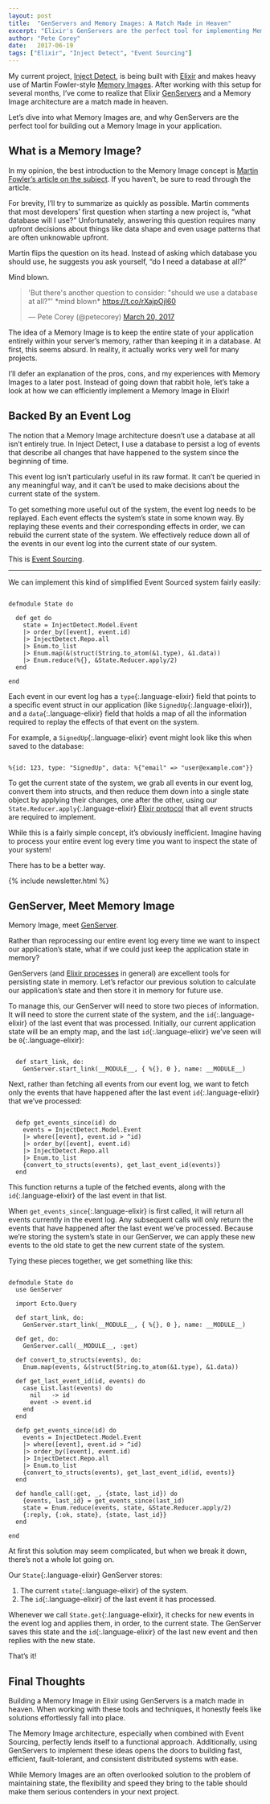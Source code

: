 ```yaml
---
layout: post
title:  "GenServers and Memory Images: A Match Made in Heaven"
excerpt: "Elixir's GenServers are the perfect tool for implementing Memory Images — a powerful replacement for storing state in conventional databases."
author: "Pete Corey"
date:   2017-06-19
tags: ["Elixir", "Inject Detect", "Event Sourcing"]
---
```


My current project, [Inject Detect](http://www.injectdetect.com/), is being built with [Elixir](https://elixir-lang.org/) and makes heavy use of Martin Fowler-style [Memory Images](https://martinfowler.com/bliki/MemoryImage.html). After working with this setup for several months, I’ve come to realize that Elixir [GenServers](https://elixir-lang.org/getting-started/mix-otp/genserver.html) and a Memory Image architecture are a match made in heaven.

Let’s dive into what Memory Images are, and why GenServers are the perfect tool for building out a Memory Image in your application.

## What is a Memory Image?

In my opinion, the best introduction to the Memory Image concept is [Martin Fowler’s article on the subject](https://martinfowler.com/bliki/MemoryImage.html). If you haven’t, be sure to read through the article.

For brevity, I’ll try to summarize as quickly as possible. Martin comments that most developers’ first question when starting a new project is, “what database will I use?” Unfortunately, answering this question requires many upfront decisions about things like data shape and even usage patterns that are often unknowable upfront.

Martin flips the question on its head. Instead of asking which database you should use, he suggests you ask yourself, “do I need a database at all?”

Mind blown.

<blockquote class="twitter-tweet" data-lang="en"><p lang="en" dir="ltr">&#39;But there&#39;s another question to consider: &quot;should we use a database at all?&quot;&#39; *mind blown* <a href="https://t.co/rXajpOjl60">https://t.co/rXajpOjl60</a></p>&mdash; Pete Corey (@petecorey) <a href="https://twitter.com/petecorey/status/843842120364544000">March 20, 2017</a></blockquote>
<script async src="//platform.twitter.com/widgets.js" charset="utf-8"></script>

The idea of a Memory Image is to keep the entire state of your application entirely within your server’s memory, rather than keeping it in a database. At first, this seems absurd. In reality, it actually works very well for many projects.

I’ll defer an explanation of the pros, cons, and my experiences with Memory Images to a later post. Instead of going down that rabbit hole, let’s take a look at how we can efficiently implement a Memory Image in Elixir!

## Backed By an Event Log

The notion that a Memory Image architecture doesn’t use a database at all isn’t entirely true. In Inject Detect, I use a database to persist a log of events that describe all changes that have happened to the system since the beginning of time.

This event log isn’t particularly useful in its raw format. It can’t be queried in any meaningful way, and it can’t be used to make decisions about the current state of the system.

To get something more useful out of the system, the event log needs to be replayed. Each event effects the system’s state in some known way. By replaying these events and their corresponding effects in order, we can rebuild the current state of the system. We effectively reduce down all of the events in our event log into the current state of our system.

This is [Event Sourcing](https://martinfowler.com/eaaDev/EventSourcing.html).

---- 

We can implement this kind of simplified Event Sourced system fairly easily:

<pre class='language-elixir'><code class='language-elixir'>
defmodule State do

  def get do
    state = InjectDetect.Model.Event
    |> order_by([event], event.id)
    |> InjectDetect.Repo.all
    |> Enum.to_list
    |> Enum.map(&(struct(String.to_atom(&1.type), &1.data))
    |> Enum.reduce(%{}, &State.Reducer.apply/2)
  end

end
</code></pre>

Each event in our event log has a `type`{:.language-elixir} field that points to a specific event struct in our application (like `SignedUp`{:.language-elixir}), and a `data`{:.language-elixir} field that holds a map of all the information required to replay the effects of that event on the system.

For example, a `SignedUp`{:.language-elixir} event might look like this when saved to the database:

<pre class='language-elixir'><code class='language-elixir'>
%{id: 123, type: "SignedUp", data: %{"email" => "user@example.com"}}
</code></pre>

To get the current state of the system, we grab all events in our event log, convert them into structs, and then reduce them down into a single state object by applying their changes, one after the other, using our `State.Reducer.apply`{:.language-elixir}  [Elixir protocol](https://elixir-lang.org/getting-started/protocols.html) that all event structs are required to implement.

While this is a fairly simple concept, it’s obviously inefficient. Imagine having to process your entire event log every time you want to inspect the state of your system!

There has to be a better way.

{% include newsletter.html %}

## GenServer, Meet Memory Image

Memory Image, meet [GenServer](https://elixir-lang.org/getting-started/mix-otp/genserver.html).

Rather than reprocessing our entire event log every time we want to inspect our application’s state, what if we could just keep the application state in memory?

GenServers (and [Elixir processes](https://elixir-lang.org/getting-started/processes.html) in general) are excellent tools for persisting state in memory. Let’s refactor our previous solution to calculate our application’s state and then store it in memory for future use.

To manage this, our GenServer will need to store two pieces of information. It will need to store the current state of the system, and the `id`{:.language-elixir} of the last event that was processed. Initially, our current application state will be an empty map, and the last `id`{:.language-elixir} we’ve seen will be `0`{:.language-elixir}:

<pre class='language-elixir'><code class='language-elixir'>
  def start_link, do:
    GenServer.start_link(__MODULE__, { %{}, 0 }, name: __MODULE__)
</code></pre>

Next, rather than fetching all events from our event log, we want to fetch only the events that have happened after the last event `id`{:.language-elixir} that we’ve processed:

<pre class='language-elixir'><code class='language-elixir'>
  defp get_events_since(id) do
    events = InjectDetect.Model.Event
    |> where([event], event.id > ^id)
    |> order_by([event], event.id)
    |> InjectDetect.Repo.all
    |> Enum.to_list
    {convert_to_structs(events), get_last_event_id(events)}
  end
</code></pre>

This function returns a tuple of the fetched events, along with the `id`{:.language-elixir} of the last event in that list.

When `get_events_since`{:.language-elixir} is first called, it will return all events currently in the event log. Any subsequent calls will only return the events that have happened after the last event we’ve processed. Because we’re storing the system’s state in our GenServer, we can apply these new events to the old state to get the new current state of the system.

Tying these pieces together, we get something like this:

<pre class='language-elixir'><code class='language-elixir'>
defmodule State do
  use GenServer

  import Ecto.Query

  def start_link, do: 
    GenServer.start_link(__MODULE__, { %{}, 0 }, name: __MODULE__)
 
  def get, do: 
    GenServer.call(__MODULE__, :get)

  def convert_to_structs(events), do: 
    Enum.map(events, &(struct(String.to_atom(&1.type), &1.data))

  def get_last_event_id(id, events) do
    case List.last(events) do
      nil   -> id
      event -> event.id
    end
  end

  defp get_events_since(id) do
    events = InjectDetect.Model.Event
    |> where([event], event.id > ^id)
    |> order_by([event], event.id)
    |> InjectDetect.Repo.all
    |> Enum.to_list
    {convert_to_structs(events), get_last_event_id(id, events)}
  end

  def handle_call(:get, _, {state, last_id}) do
    {events, last_id} = get_events_since(last_id)
    state = Enum.reduce(events, state, &State.Reducer.apply/2)
    {:reply, {:ok, state}, {state, last_id}}
  end

end
</code></pre>

At first this solution may seem complicated, but when we break it down, there’s not a whole lot going on.

Our `State`{:.language-elixir} GenServer stores:
1. The current `state`{:.language-elixir} of the system.
2. The `id`{:.language-elixir} of the last event it has processed.

Whenever we call `State.get`{:.language-elixir}, it checks for new events in the event log and applies them, in order, to the current state. The GenServer saves this state and the `id`{:.language-elixir} of the last new event and then replies with the new state.

That’s it!

## Final Thoughts

Building a Memory Image in Elixir using GenServers is a match made in heaven. When working with these tools and techniques, it honestly feels like solutions effortlessly fall into place.

The Memory Image architecture, especially when combined with Event Sourcing, perfectly lends itself to a functional approach. Additionally, using GenServers to implement these ideas opens the doors to building fast, efficient, fault-tolerant, and consistent distributed systems with ease.

While Memory Images are an often overlooked solution to the problem of maintaining state, the flexibility and speed they bring to the table should make them serious contenders in your next project.

